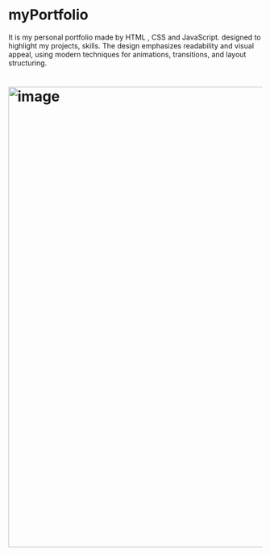 # myPortfolio
It is my personal portfolio made by HTML , CSS and JavaScript. designed to highlight my projects, skills. The design emphasizes readability and visual appeal, using modern techniques for animations, transitions, and layout structuring.




# <img width="1903" height="913" alt="image" src="https://github.com/user-attachments/assets/95fe819e-3bf5-4555-a5ce-d96016e96936" />

